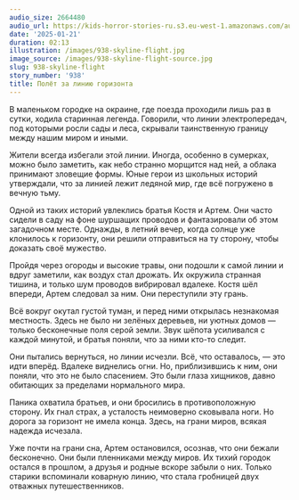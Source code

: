 ```yaml
---
audio_size: 2664480
audio_url: https://kids-horror-stories-ru.s3.eu-west-1.amazonaws.com/audio/938-skyline-flight.mp3
date: '2025-01-21'
duration: 02:13
illustration: /images/938-skyline-flight.jpg
image_source: /images/938-skyline-flight-source.jpg
slug: 938-skyline-flight
story_number: '938'
title: Полёт за линию горизонта
---
```


В маленьком городке на окраине, где поезда проходили лишь раз в сутки, ходила старинная легенда. Говорили, что линии электропередач, под которыми росли сады и леса, скрывали таинственную границу между нашим миром и иными.

Жители всегда избегали этой линии. Иногда, особенно в сумерках, можно было заметить, как небо странно морщится над ней, а облака принимают зловещие формы. Юные герои из школьных историй утверждали, что за линией лежит ледяной мир, где всё погружено в вечную тьму.

Одной из таких историй увлеклись братья Костя и Артем. Они часто сидели в саду на фоне шуршащих проводов и фантазировали об этом загадочном месте. Однажды, в летний вечер, когда солнце уже клонилось к горизонту, они решили отправиться на ту сторону, чтобы доказать своё мужество.

Пройдя через огороды и высокие травы, они подошли к самой линии и вдруг заметили, как воздух стал дрожать. Их окружила странная тишина, и только шум проводов вибрировал вдалеке. Костя шёл впереди, Артем следовал за ним. Они переступили эту грань.

Всё вокруг окутал густой туман, и перед ними открылась незнакомая местность. Здесь не было ни зелёных деревьев, ни уютных домов — только бесконечные поля серой земли. Звук шёпота усиливался с каждой минутой, и братья поняли, что за ними кто-то следит.

Они пытались вернуться, но линии исчезли. Всё, что оставалось, — это идти вперёд. Вдалеке виднелись огни. Но, приблизившись к ним, они поняли, что это не было спасением. Это были глаза хищников, давно обитающих за пределами нормального мира.

Паника охватила братьев, и они бросились в противоположную сторону. Их гнал страх, а усталость неимоверно сковывала ноги. Но дорога за горизонт не имела конца. Здесь, на грани миров, всякая надежда исчезала.

Уже почти на грани сна, Артем остановился, осознав, что они бежали бесконечно. Они были пленниками между миров. Их тихий городок остался в прошлом, а друзья и родные вскоре забыли о них. Только старики вспоминали коварную линию, что стала гробницей двух отважных путешественников.
